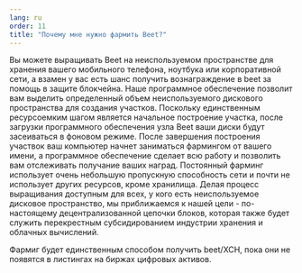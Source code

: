 ```yaml
---
lang: ru
order: 11
title: "Почему мне нужно фармить Beet?"
---
```


Вы можете выращивать Beet на неиспользуемом пространстве для хранения вашего мобильного телефона, ноутбука или корпоративной сети, а взамен у вас есть шанс получить вознаграждение в beet за помощь в защите блокчейна. Наше программное обеспечение позволит вам выделить определенный объем неиспользуемого дискового пространства для создания участков. Поскольку единственным ресурсоемким шагом является начальное построение участка, после загрузки программного обеспечения узла Beet ваши диски будут засеиваться в фоновом режиме. После завершения построения участвок ваш компьютер начнет заниматься фармингом от вашего имени, а программное обеспечение сделает всю работу и позволить вам отслеживать получание ваших наград. Постоянный фарминг использует очень небольшую пропускную способность сети и почти не использует других ресурсов, кроме хранилища. Делая процесс выращивания доступным для всех, у кого есть неиспользуемое дисковое пространство, мы приближаемся к нашей цели - по-настоящему децентрализованной цепочки блоков, которая также будет служить перекрестным субсидированием индустрии хранения и облачных вычислений.

Фармиг будет единственным способом получить beet/XCH, пока они не появятся в листингах на биржах цифровых активов.